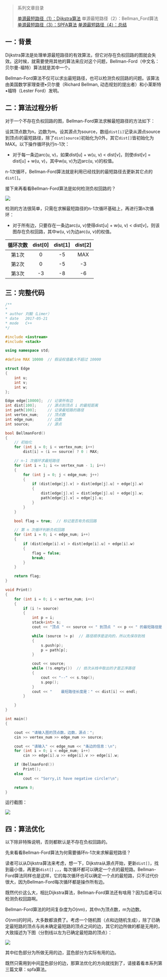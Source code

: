 > 系列文章目录
>
> [单源最短路径（1）：Dijkstra算法](https://61mon.com/index.php/archives/194/)
> 单源最短路径（2）：Bellman_Ford算法
> [单源最短路径（3）：SPFA算法](https://61mon.com/index.php/archives/196/)
> [单源最短路径（4）：总结](https://61mon.com/index.php/archives/200/)

## 一：背景
Dijkstra算法是处理单源最短路径的有效算法，但它对存在负权回路的图就会失效。这时候，就需要使用其他的算法来应对这个问题，Bellman-Ford（中文名：贝尔曼-福特）算法就是其中一个。

Bellman-Ford算法不仅可以求出最短路径，也可以检测负权回路的问题。该算法由美国数学家理查德•贝尔曼（Richard Bellman, 动态规划的提出者）和小莱斯特•福特（Lester Ford）发明。


<!--more-->


## 二：算法过程分析
对于一个不存在负权回路的图，Bellman-Ford算法求解最短路径的方法如下：

设其顶点数为n，边数为m。设其源点为source，数组`dist[i]`记录从源点source到顶点i的最短路径，除了`dist[source]`初始化为0外，其它`dist[]`皆初始化为MAX。以下操作循环执行n-1次：

*  对于每一条边arc(u, v)，如果dist[u] + w(u, v) < dist[v]，则使dist[v] = dist[u] + w(u, v)，其中w(u, v)为边arc(u, v)的权值。

n-1次循环，Bellman-Ford算法就是利用已经找到的最短路径去更新其它点的`dist[]`。

接下来再看看Bellman-Ford算法是如何检测负权回路的？

![](https://61mon.com/images/illustrations/SingleSourceShortestPaths/5.png)

检测的方法很简单，只需在求解最短路径的n-1次循环基础上，再进行第n次循环：

* 对于所有边，只要存在一条边arc(u, v)使得dist[u] + w(u, v) < dist[v]，则该图存在负权回路，其中w(u, v)为边arc(u, v)的权值。

| 循环次数 | dist[0] | dist[1] | dist[2] |
| :--: | :-----: | :-----: | :-----: |
| 第1次  |    0    |   -5    |   MAX   |
| 第2次  |    0    |   -5    |   -3    |
| 第3次  |   -3    |   -8    |   -6    |

## 三：完整代码

```c++
/**
*
* author 刘毅（Limer）
* date   2017-05-21
* mode   C++
*/

#include <iostream>
#include <stack>

using namespace std;

#define MAX 10000  // 假设权值最大不超过 10000

struct Edge
{
	int u;
	int v;
	int w;
};

Edge edge[10000];  // 记录所有边
int dist[100];     // 源点到顶点 i 的最短距离
int path[100];     // 记录最短路的路径
int vertex_num;    // 顶点数
int edge_num;      // 边数
int source;        // 源点  

bool BellmanFord()
{
	// 初始化
	for (int i = 0; i < vertex_num; i++)
		dist[i] = (i == source) ? 0 : MAX;

	// n-1 次循环求最短路径
	for (int i = 1; i <= vertex_num - 1; i++)
	{
		for (int j = 0; j < edge_num; j++)
		{
			if (dist[edge[j].v] > dist[edge[j].u] + edge[j].w)
			{
				dist[edge[j].v] = dist[edge[j].u] + edge[j].w;
				path[edge[j].v] = edge[j].u;
			}
		}
	}

	bool flag = true;  // 标记是否有负权回路

	// 第 n 次循环判断负权回路
	for (int i = 0; i < edge_num; i++)  
	{
		if (dist[edge[i].v] > dist[edge[i].u] + edge[i].w)
		{
			flag = false;
			break;
		}
	}

	return flag;
}

void Print()
{
	for (int i = 0; i < vertex_num; i++)
	{
		if (i != source)
		{
			int p = i;
			stack<int> s;
			cout << "顶点 " << source << " 到顶点 " << p << " 的最短路径是： ";

			while (source != p)  // 路径顺序是逆向的，所以先保存到栈
			{
				s.push(p);
				p = path[p];
			}

			cout << source;
			while (!s.empty())  // 依次从栈中取出的才是正序路径
			{
				cout << "--" << s.top();
				s.pop();
			}
			cout << "    最短路径长度是：" << dist[i] << endl;
		}

	}
}

int main()
{

	cout << "请输入图的顶点数，边数，源点：";
	cin >> vertex_num >> edge_num >> source;

	cout << "请输入" << edge_num << "条边的信息：\n";
	for (int i = 0; i < edge_num; i++)
		cin >> edge[i].u >> edge[i].v >> edge[i].w;

	if (BellmanFord())
		Print();
	else
		cout << "Sorry,it have negative circle!\n";

	return 0;
}
```

运行截图：

![](https://61mon.com/images/illustrations/SingleSourceShortestPaths/6.jpg)


## 四：算法优化

以下除非特殊说明，否则都默认是不存在负权回路的。

先来看看Bellman-Ford算法为何需要循环n-1次来求解最短路径？

读者可以从Dijkstra算法来考虑，想一下，Dijkstra从源点开始，更新`dist[]`，找到最小值，再更新`dist[]` ，，，每次循环都可以确定一个点的最短路。Bellman-Ford算法同样也是这样，它的每次循环也可以确定一个点的最短路，只不过代价很大，因为Bellman-Ford每次循环都是操作所有边。

既然代价这么大，相比Dijkstra算法，Bellman-Ford算法还有啥用？因为后者可以检测负权回路啊。

Bellman-Ford算法的时间复杂度为$O(nm)$，其中n为顶点数，m为边数。

$O(nm)$的时间，大多数都浪费了。考虑一个随机图（点和边随机生成），除了已确定最短路的顶点与尚未确定最短路的顶点之间的边，其它的边所做的都是无用的，大致描述为下图（分割线以左为已确定最短路的顶点）：

![](https://61mon.com/images/illustrations/SingleSourceShortestPaths/7.png)

其中红色部分为所做无用的边，蓝色部分为实际有用的边。

既然只需用到中间蓝色部分的边，那算法优化的方向就找到了，请接着看本系列第三篇文章：spfa算法。
